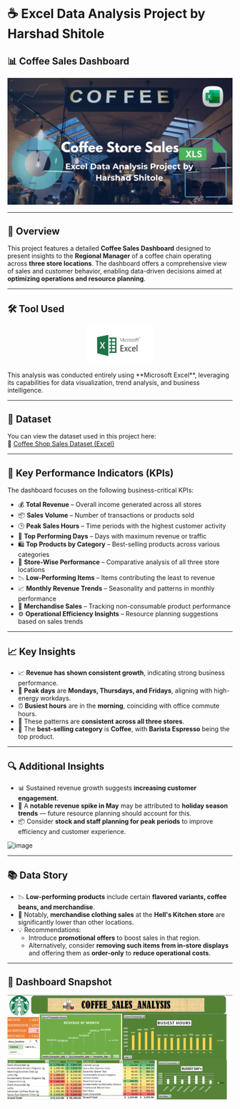 # ☕ Excel Data Analysis Project by Harshad Shitole

## 📊 Coffee Sales Dashboard  
![Coffee Background Banner (4)](https://github.com/harshad1062/Excel_Coffee_Store_Project/blob/main/Images/Banner.png)

---

## 📌 Overview  
This project features a detailed **Coffee Sales Dashboard** designed to present insights to the **Regional Manager** of a coffee chain operating across **three store locations**. The dashboard offers a comprehensive view of sales and customer behavior, enabling data-driven decisions aimed at **optimizing operations and resource planning**.

---

## 🛠️ Tool Used  
<p align="center">
  <img src="https://github.com/mjshubham21/Excel_Coffe_Sales_Analysis/blob/main/images/microsoft-excel.png" alt="Microsoft Excel Logo" width="150"/>
</p>  
This analysis was conducted entirely using **Microsoft Excel**, leveraging its capabilities for data visualization, trend analysis, and business intelligence.

---

## 📁 Dataset  
You can view the dataset used in this project here:  
🔗 [Coffee Shop Sales Dataset (Excel)](https://github.com/harshad1062/Excel_Coffee_Store_Project/blob/main/Coffee_Shop_Sales_DATASET.xlsx)

---

## 🎯 Key Performance Indicators (KPIs)  
The dashboard focuses on the following business-critical KPIs:

- 💰 **Total Revenue** – Overall income generated across all stores  
- 📦 **Sales Volume** – Number of transactions or products sold  
- 🕒 **Peak Sales Hours** – Time periods with the highest customer activity  
- 📅 **Top Performing Days** – Days with maximum revenue or traffic  
- 🛍️ **Top Products by Category** – Best-selling products across various categories  
- 🏬 **Store-Wise Performance** – Comparative analysis of all three store locations  
- 📉 **Low-Performing Items** – Items contributing the least to revenue  
- 📈 **Monthly Revenue Trends** – Seasonality and patterns in monthly performance  
- 👕 **Merchandise Sales** – Tracking non-consumable product performance  
- ⚙️ **Operational Efficiency Insights** – Resource planning suggestions based on sales trends

---

## 📈 Key Insights  
- 📈 **Revenue has shown consistent growth**, indicating strong business performance.  
- 📅 **Peak days** are **Mondays, Thursdays, and Fridays**, aligning with high-energy workdays.  
- ⏰ **Busiest hours** are in the **morning**, coinciding with office commute hours.  
- 🏬 These patterns are **consistent across all three stores**.  
- 🥇 The **best-selling category** is **Coffee**, with **Barista Espresso** being the top product.

---

## 🔍 Additional Insights  
- 📊 Sustained revenue growth suggests **increasing customer engagement**.  
- 🌸 A **notable revenue spike in May** may be attributed to **holiday season trends** — future resource planning should account for this.  
- 📦 Consider **stock and staff planning for peak periods** to improve efficiency and customer experience.

![image](https://github.com/user-attachments/assets/16df1cba-d0fe-4dba-a1a9-e1e330c58dbf)

---

## 📚 Data Story  
- 📉 **Low-performing products** include certain **flavored variants, coffee beans, and merchandise**.  
- 🧥 Notably, **merchandise clothing sales** at the **Hell's Kitchen store** are significantly lower than other locations.  
- 💡 Recommendations:  
  - Introduce **promotional offers** to boost sales in that region.  
  - Alternatively, consider **removing such items from in-store displays** and offering them as **order-only** to **reduce operational costs**.

---

## 📎 Dashboard Snapshot  
![Dashboard Screenshot](https://github.com/harshad1062/Excel_Coffee_Store_Project/blob/main/Images/Dashboard.png)
